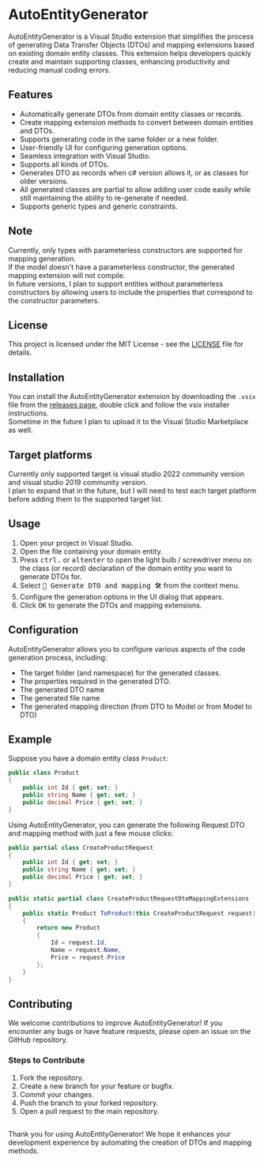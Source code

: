 ﻿# AutoEntityGenerator

AutoEntityGenerator is a Visual Studio extension that simplifies the process of generating Data Transfer Objects (DTOs) and mapping extensions based on existing domain entity classes.
This extension helps developers quickly create and maintain supporting classes, enhancing productivity and reducing manual coding errors.

## Features

- Automatically generate DTOs from domain entity classes or records.
- Create mapping extension methods to convert between domain entities and DTOs.
- Supports generating code in the same folder or a new folder.
- User-friendly UI for configuring generation options.
- Seamless integration with Visual Studio.
- Supports all kinds of DTOs.
- Generates DTO as records when c# version allows it, or as classes for older versions.
- All generated classes are partial to allow adding user code easily while still maintaining the ability to re-generate if needed.
- Supports generic types and generic constraints.

## Note

Currently, only types with parameterless constructors are supported for mapping generation.  
If the model doesn't have a parameterless constructor, the generated mapping extension will not compile.  
In future versions, I plan to support entities without parameterless constructors by allowing users to include the properties that correspond to the constructor parameters.  

## License

This project is licensed under the MIT License - see the [LICENSE](/LICENSE.txt) file for details.


## Installation

You can install the AutoEntityGenerator extension by downloading the `.vsix` file from the [releases page](https://github.com/Peled-Zohar/AutoEntityGenerator/releases/tag/1.0.0),
double click and follow the vsix installer instructions.  
Sometime in the future I plan to upload it to the Visual Studio Marketplace as well.

## Target platforms

Currently only supported target is visual studio 2022 community version and visual studio 2019 community version.  
I plan to expand that in the future, but I will need to test each target platform before adding them to the supported target list.

## Usage

1. Open your project in Visual Studio.
2. Open the file containing your domain entity.
3. Press <kbd>ctrl</kbd><kbd>.</kbd> or <kbd>alt</kbd><kbd>enter</kbd> to open the light bulb / screwdriver menu on the class (or record) declaration of the domain entity you want to generate DTOs for.
5. Select <kbd>🔧 Generate DTO and mapping 🛠️</kbd> from the context menu.
6. Configure the generation options in the UI dialog that appears.
7. Click <kbd>OK</kbd> to generate the DTOs and mapping extensions.

## Configuration

AutoEntityGenerator allows you to configure various aspects of the code generation process, including:

- The target folder (and namespace) for the generated classes.
- The properties required in the generated DTO.
- The generated DTO name
- The generated file name
- The generated mapping direction (from DTO to Model or from Model to DTO)

## Example

Suppose you have a domain entity class `Product`:

```csharp
public class Product
{
    public int Id { get; set; }
    public string Name { get; set; }
    public decimal Price { get; set; }
}
```
Using AutoEntityGenerator, you can generate the following Request DTO and mapping method with just a few mouse clicks:

```csharp
public partial class CreateProductRequest
{
    public int Id { get; set; }
    public string Name { get; set; }
    public decimal Price { get; set; }
}

public static partial class CreateProductRequestDtoMappingExtensions
{
    public static Product ToProduct(this CreateProductRequest request)
    {
        return new Product
        {
            Id = request.Id,
            Name = request.Name,
            Price = request.Price
        };
    }
}
```

## Contributing

We welcome contributions to improve AutoEntityGenerator! If you encounter any bugs or have feature requests, please open an issue on the GitHub repository.

### Steps to Contribute
1. Fork the repository.
1. Create a new branch for your feature or bugfix.
1. Commit your changes.
1. Push the branch to your forked repository.
1. Open a pull request to the main repository.

## 

Thank you for using AutoEntityGenerator! We hope it enhances your development experience by automating the creation of DTOs and mapping methods.

